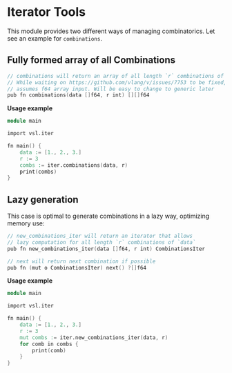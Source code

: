 # Iterator Tools

This module provides two different ways of managing combinatorics.
Let see an example for `combinations`.

## Fully formed array of all Combinations

```v nofmt
// combinations will return an array of all length `r` combinations of `data`
// While waiting on https://github.com/vlang/v/issues/7753 to be fixed, the function
// assumes f64 array input. Will be easy to change to generic later
pub fn combinations(data []f64, r int) [][]f64
```

**Usage example**

```v
module main

import vsl.iter

fn main() {
	data := [1., 2., 3.]
	r := 3
	combs := iter.combinations(data, r)
	print(combs)
}
```

## Lazy generation

This case is optimal to generate combinations in a lazy way, optimizing memory use:

```v nofmt
// new_combinations_iter will return an iterator that allows
// lazy computation for all length `r` combinations of `data`
pub fn new_combinations_iter(data []f64, r int) CombinationsIter

// next will return next combination if possible
pub fn (mut o CombinationsIter) next() ?[]f64
```

**Usage example**

```v
module main

import vsl.iter

fn main() {
	data := [1., 2., 3.]
	r := 3
	mut combs := iter.new_combinations_iter(data, r)
	for comb in combs {
		print(comb)
	}
}
```
